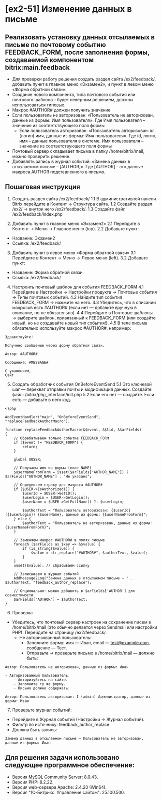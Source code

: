# [ex2-51] Изменение данных в письме

## Реализовать установку данных отсылаемых в письме по почтовому событию FEEDBACK_FORM, после заполнения формы, создаваемой компонентом bitrix:main.feedback
- Для проверки работу решения создать раздел сайта /ex2/feedback/, добавить пункт в главное меню «Экзамен2», и пункт в левом меню «Форма обратной связи».
- Создание нового компонента, типа почтового события или почтового шаблона - будет неверным решением, должны использоваться типовые.
- Макрос #AUTHOR# должен получить значение
- Если пользователь не авторизован: «Пользователь не авторизован, данные из формы: Имя пользователя». Где Имя пользователя – значение из соответствующего поля формы
	- Если пользователь авторизован: «Пользователь авторизован: id (логин) имя, данные из формы: Имя пользователя». Где id, логин, имя – данные пользователя в системе, Имя пользователя – значение из соответствующего поля формы
- Почтовый сервер складывает письма в папку /home/bitrix/mail, можно проверить решение.
- Добавлять запись в журнал событий: «Замена данных в отсылаемом письме – [AUTHOR]». Где [AUTHOR] - это данные макроса AUTHOR подставленного в письмо.

## Пошаговая инструкция

1. Создать раздел сайта /ex2/feedback/
1.1 В административной панели Bitrix перейдите в Контент → Структура сайта.
1.2 Создайте раздел /ex2/ → внутри него /ex2/feedback/.
1.3 Создайте файл /ex2/feedback/index.php

2. Добавить пункт в главное меню «Экзамен2» 
2.1 Перейдите в Контент → Меню → Главное меню (top).
2.2 Добавьте пункт:
- Название: Экзамен2
- Ссылка: /ex2/feedback/

3. Добавить пункт в левое меню «Форма обратной связи»
3.1 Перейдите в Контент → Меню → Левое меню (left).
3.2 Добавьте пункт:
- Название: Форма обратной связи
- Ссылка: /ex2/feedback/

4. Настроить почтовый шаблон для события FEEDBACK_FORM 
4.1 Перейдите в Настройки → Настройки продукта → Почтовые события → Типы почтовых событий.
4.2 Найдите тип события FEEDBACK_FORM → нажмите на него.
4.3 Убедитесь, что в описании макросов есть #AUTHOR# (если нет — добавьте вручную в описание, но не обязательно).
4.4 Перейдите в Почтовые шаблоны → выберите шаблон, привязанный к FEEDBACK_FORM (или создайте новый, но не создавайте новый тип события!).
4.5 В теле письма обязательно используйте макрос #AUTHOR#, например:

```
Здравствуйте!

Получено сообщение через форму обратной связи.

Автор: #AUTHOR#

Сообщение: #MESSAGE#

С уважением,
Сайт
``` 

5. Создать обработчик события OnBeforeEventSend 
5.1 Это ключевой шаг — перехват отправки почты и модификация данных. Создайте файл: /bitrix/php_interface/init.php 
5.2 Если его нет — создайте. Если есть — добавьте в него код.

``` 
<?php

AddEventHandler("main", "OnBeforeEventSend", "replaceFeedbackAuthorMacro");

function replaceFeedbackAuthorMacro(&$event, &$lid, &$arFields)
{
    // Обрабатываем только событие FEEDBACK_FORM
    if ($event != "FEEDBACK_FORM") {
        return;
    }

    global $USER;

    // Получаем имя из формы (поле NAME)
    $userNameFromForm = isset($arFields["AUTHOR_NAME"]) ? $arFields["AUTHOR_NAME"] : "Не указано";

    // Определяем строку для макроса #AUTHOR#
    if ($USER->IsAuthorized()) {
        $userId = $USER->GetID();
        $userLogin = $USER->GetLogin();
        $userName = $USER->GetFullName() ?: $userLogin;

        $authorText = "Пользователь авторизован: {$userId} ({$userLogin}) {$userName}, данные из формы: {$userNameFromForm}";
    } else {
        $authorText = "Пользователь не авторизован, данные из формы: {$userNameFromForm}";
    }

    // Заменяем макрос #AUTHOR# в полях письма
    foreach ($arFields as $key => &$value) {
        if (is_string($value)) {
            $value = str_replace("#AUTHOR#", $authorText, $value);
        }
    }
    unset($value); // сбрасываем ссылку

    // Записываем в журнал событий
    AddMessage2Log("Замена данных в отсылаемом письме – " . $authorText, "feedback_author_replace");

    // Опционально: можно добавить в $arFields['AUTHOR'] для совместимости
    $arFields["AUTHOR"] = $authorText;
}
``` 

6. Проверка 
- Убедитесь, что почтовый сервер настроен на сохранение писем в /home/bitrix/mail (это обычно делается через Sendmail или настройки PHP). Перейдите на страницу /ex2/feedback/.
	- Не авторизованный пользователь:
		- Заполните форму: имя — Иван, email — test@example.com, сообщение — Тест.
		- Отправьте → проверьте письмо в /home/bitrix/mail — должно быть:
``` 
Автор: Пользователь не авторизован, данные из формы: Иван
``` 

	- Авторизованный пользователь:
		- Авторизуйтесь на сайте.
		- Заполните ту же форму.
		- Письмо должно содержать:
``` 
Автор: Пользователь авторизован: 1 (admin) Администратор, данные из формы: Иван
``` 

7. Проверьте журнал событий:
- Перейдите в Журнал событий (Настройки → Журнал событий).
- Фильтр по источнику: feedback_author_replace.
- Должна быть запись:

``` 
Замена данных в отсылаемом письме – Пользователь не авторизован, данные из формы: Иван
``` 

## Для решения задачи использовано следующее программное обеспечение: 
- Версия MySQL Community Server: 8.0.43.
- Версия PHP: 8.2.22.
- Версия web-сервера Apache: 2.4.20 (Win64).
- Версия "1С-Битрикс: Управление сайтом": 25.100.500.
		       






